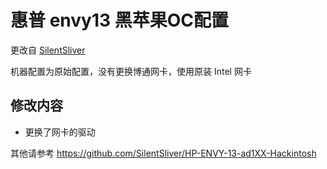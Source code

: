 惠普 envy13 黑苹果OC配置
====

更改自 [SilentSliver](https://github.com/SilentSliver/HP-ENVY-13-ad1XX-Hackintosh/tree/Opencore)

机器配置为原始配置，没有更换博通网卡，使用原装 Intel 网卡

## 修改内容
- 更换了网卡的驱动

其他请参考 https://github.com/SilentSliver/HP-ENVY-13-ad1XX-Hackintosh